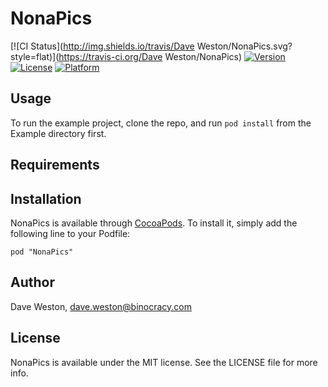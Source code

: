 # NonaPics

[![CI Status](http://img.shields.io/travis/Dave Weston/NonaPics.svg?style=flat)](https://travis-ci.org/Dave Weston/NonaPics)
[![Version](https://img.shields.io/cocoapods/v/NonaPics.svg?style=flat)](http://cocoadocs.org/docsets/NonaPics)
[![License](https://img.shields.io/cocoapods/l/NonaPics.svg?style=flat)](http://cocoadocs.org/docsets/NonaPics)
[![Platform](https://img.shields.io/cocoapods/p/NonaPics.svg?style=flat)](http://cocoadocs.org/docsets/NonaPics)

## Usage

To run the example project, clone the repo, and run `pod install` from the Example directory first.

## Requirements

## Installation

NonaPics is available through [CocoaPods](http://cocoapods.org). To install
it, simply add the following line to your Podfile:

    pod "NonaPics"

## Author

Dave Weston, dave.weston@binocracy.com

## License

NonaPics is available under the MIT license. See the LICENSE file for more info.


